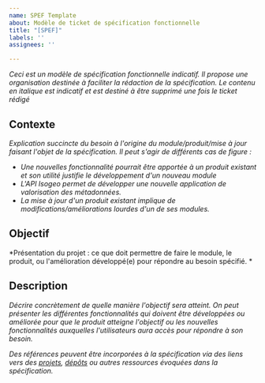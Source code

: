 ```yaml
---
name: SPEF Template
about: Modèle de ticket de spécification fonctionnelle
title: "[SPEF]"
labels: ''
assignees: ''

---
```


*Ceci est un modèle de spécification fonctionnelle indicatif. Il propose une organisation destinée à faciliter la rédaction de la spécification. Le contenu en italique est indicatif et est destiné à être supprimé une fois le ticket rédigé*

## Contexte
*Explication succincte du besoin à l'origine du module/produit/mise à jour faisant l'objet de la spécification. Il peut s'agir de différents cas de figure :*
* *Une nouvelles fonctionnalité pourrait être apportée à un produit existant et son utilité justifie le développement d'un nouveau module*
* *L'API Isogeo permet de développer une nouvelle application de valorisation des métadonnées.*
* *La mise à jour d'un produit existant implique de modifications/améliorations lourdes d'un de ses modules.*

## Objectif
*Présentation du projet : ce que doit permettre de faire le module, le produit, ou l'amélioration développé(e) pour répondre au besoin spécifié. *

## Description
*Décrire concrètement de quelle manière l'objectif sera atteint. On peut présenter les différentes fonctionnalités qui doivent être développées ou améliorée pour que le produit atteigne l'objectif ou les nouvelles fonctionnalités auxquelles l'utilisateurs aura accès pour répondre à son besoin.*


*Des références peuvent être incorporées à la spécification via des liens vers des [projets](https://github.com/isogeo/sandbox-python/projects), [dépôts](https://github.com/isogeo/sandbox-python) ou autres ressources évoquées dans la spécification.*
